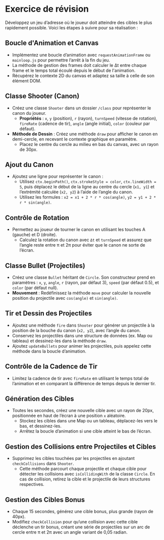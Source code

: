 # Exercice de révision

Développez un jeu d’adresse où le joueur doit atteindre des cibles le plus rapidement possible. Voici les étapes à suivre pour sa réalisation :

## Boucle d'Animation et Canvas
- Implémentez une boucle d’animation avec `requestAnimationFrame` ou `mainloop.js` pour permettre l’arrêt à la fin du jeu.
- La méthode de gestion des frames doit calculer le Δt entre chaque frame et le temps total écoulé depuis le début de l'animation.
- Récupérez le contexte 2D du canvas et adaptez sa taille à celle de son élément DOM.

## Classe Shooter (Canon)
- Créez une classe `Shooter` dans un dossier `/class` pour représenter le canon du joueur. 
  - **Propriétés** : `x`, `y` (position), `r` (rayon), `turnSpeed` (vitesse de rotation), `fireRate` (cadence de tir), `angle` (angle initial), `color` (couleur par défaut).
- **Méthode de Dessin** : Créez une méthode `draw` pour afficher le canon en demi-cercle, en recevant le contexte graphique en paramètre.
  - Placez le centre du cercle au milieu en bas du canvas, avec un rayon de 30px. 

## Ajout du Canon
- Ajoutez une ligne pour représenter le canon : 
  - Utilisez `ctx.beginPath()`, `ctx.strokeStyle = color`, `ctx.lineWidth = 5`, puis déplacez le début de la ligne au centre du cercle (`x1, y1`) et l’extrémité calculée (`x2, y2`) à l’aide de l’angle du canon.
  - Utilisez les formules : `x2 = x1 + 2 * r * cos(angle)`, `y2 = y1 + 2 * r * sin(angle)`. 

## Contrôle de Rotation
- Permettez au joueur de tourner le canon en utilisant les touches A (gauche) et D (droite).
  - Calculez la rotation du canon avec `Δt` et `turnSpeed` et assurez que l’angle reste entre π et 2π pour éviter que le canon ne sorte de l’écran.

## Classe Bullet (Projectiles)
- Créez une classe `Bullet` héritant de `Circle`. Son constructeur prend en paramètres : `x`, `y`, `angle`, `r` (rayon, par défaut 3), `speed` (par défaut 0.5), et `color` (par défaut null).
- **Mouvement** : Redéfinissez la méthode `move` pour calculer la nouvelle position du projectile avec `cos(angle)` et `sin(angle)`.

## Tir et Dessin des Projectiles
- Ajoutez une méthode `fire` dans `Shooter` pour générer un projectile à la position de la bouche du canon (`x2, y2`), avec l’angle du canon.
- Conservez les projectiles dans une structure de données (ex. Map ou tableau) et dessinez-les dans la méthode `draw`.
- Ajoutez `updateBullets` pour animer les projectiles, puis appelez cette méthode dans la boucle d’animation.

## Contrôle de la Cadence de Tir
- Limitez la cadence de tir avec `fireRate` en utilisant le temps total de l’animation et en comparant la différence de temps depuis le dernier tir.

## Génération des Cibles
- Toutes les secondes, créez une nouvelle cible avec un rayon de 20px, positionnée en haut de l’écran à une position `x` aléatoire.
  - Stockez les cibles dans une Map ou un tableau, déplacez-les vers le bas, et dessinez-les.
  - Arrêtez la boucle d’animation si une cible atteint le bas de l’écran.

## Gestion des Collisions entre Projectiles et Cibles
- Supprimez les cibles touchées par les projectiles en ajoutant `checkCollisions` dans `Shooter`.
  - Cette méthode parcourt chaque projectile et chaque cible pour détecter les collisions avec `isCollidingWith` de la classe `Circle`. En cas de collision, retirez la cible et le projectile de leurs structures respectives.

## Gestion des Cibles Bonus
- Chaque 15 secondes, générez une cible bonus, plus grande (rayon de 40px).
- Modifiez `checkCollision` pour qu’une collision avec cette cible déclenche un tir bonus, créant une série de projectiles sur un arc de cercle entre π et 2π avec un angle variant de 0,05 radian.
